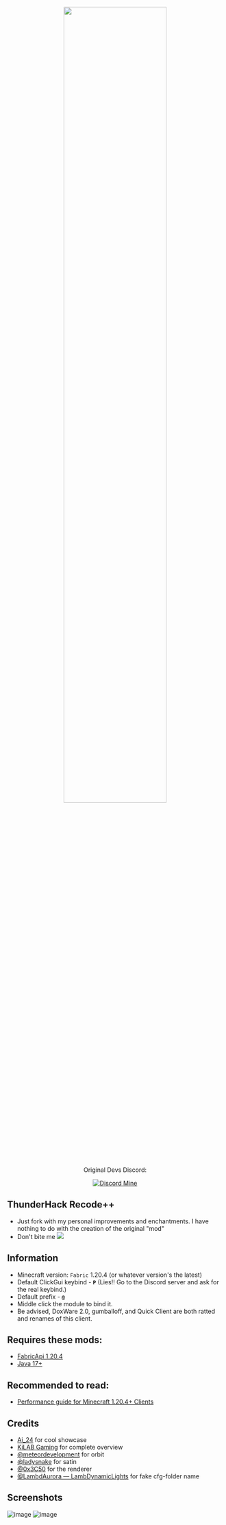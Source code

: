 <p align="center">
    <img src="https://i.imgur.com/sXOHjy6.png" style="width: 69%">
</p>


 
<div align="center">

   Original Devs Discord:

[![Discord Mine](https://img.shields.io/discord/1140266441082404924?label=discord&logo=discord&logoColor=white)](https://discord.gg/bJajFP3kCX)

</div>

## ThunderHack Recode++
  - Just fork with my personal improvements and enchantments. I have nothing to do with the creation of the original "mod"
  - Don't bite me <img src="https://cdn.discordapp.com/emojis/1090735881222103110.webp?size=44&quality=lossless">

## Information
- Minecraft version: ```Fabric``` 1.20.4 (or whatever version's the latest)
- Default ClickGui keybind - **```P```** (Lies!! Go to the Discord server and ask for the real keybind.)
- Default prefix  - **```@```**
- Middle click the module to bind it.
- Be advised, DoxWare 2.0, gumballoff, and Quick Client are both ratted and renames of this client.

## Requires these mods:
- [FabricApi 1.20.4](https://www.curseforge.com/minecraft/mc-mods/fabric-api/files/4933446)
- [Java 17+](https://www.oracle.com/java/technologies/javase/jdk17-archive-downloads.html)

## Recommended to read:
- [Performance guide for Minecraft 1.20.4+ Clients](https://gist.github.com/HexedHero/aab340a84db51913cb1106c2d85f4e4f)

## Credits
- [Ai_24](https://www.youtube.com/@Ai_24) for cool showcase
- [KiLAB Gaming](https://www.youtube.com/@KiLABGaming) for complete overview
- [@meteordevelopment](https://github.com/meteordevelopment) for orbit
- [@ladysnake](https://github.com/ladysnake) for satin
- [@0x3C50](https://github.com/0x3C50/Renderer) for the renderer
- [@LambdAurora — LambDynamicLights](https://github.com/LambdAurora/LambDynamicLights) for fake cfg-folder name

## Screenshots
![image](https://i.imgur.com/ZCBQOvB.png)
![image](https://i.imgur.com/yqZF9Cu.png)

